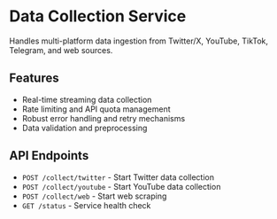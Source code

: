 # Data Collection Service

Handles multi-platform data ingestion from Twitter/X, YouTube, TikTok, Telegram, and web sources.

## Features

- Real-time streaming data collection
- Rate limiting and API quota management
- Robust error handling and retry mechanisms
- Data validation and preprocessing

## API Endpoints

- `POST /collect/twitter` - Start Twitter data collection
- `POST /collect/youtube` - Start YouTube data collection
- `POST /collect/web` - Start web scraping
- `GET /status` - Service health check